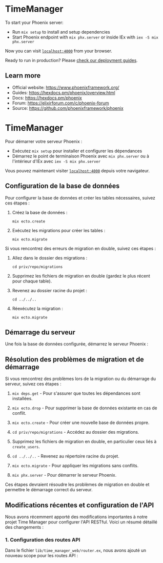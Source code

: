 # TimeManager

To start your Phoenix server:

- Run `mix setup` to install and setup dependencies
- Start Phoenix endpoint with `mix phx.server` or inside IEx with `iex -S mix phx.server`

Now you can visit [`localhost:4000`](http://localhost:4000) from your browser.

Ready to run in production? Please [check our deployment guides](https://hexdocs.pm/phoenix/deployment.html).

## Learn more

- Official website: https://www.phoenixframework.org/
- Guides: https://hexdocs.pm/phoenix/overview.html
- Docs: https://hexdocs.pm/phoenix
- Forum: https://elixirforum.com/c/phoenix-forum
- Source: https://github.com/phoenixframework/phoenix

# TimeManager

Pour démarrer votre serveur Phoenix :

- Exécutez `mix setup` pour installer et configurer les dépendances
- Démarrez le point de terminaison Phoenix avec `mix phx.server` ou à l'intérieur d'IEx avec `iex -S mix phx.server`

Vous pouvez maintenant visiter [`localhost:4000`](http://localhost:4000) depuis votre navigateur.

## Configuration de la base de données

Pour configurer la base de données et créer les tables nécessaires, suivez ces étapes :

1. Créez la base de données :

   ```
   mix ecto.create
   ```

2. Exécutez les migrations pour créer les tables :
   ```
   mix ecto.migrate
   ```

Si vous rencontrez des erreurs de migration en double, suivez ces étapes :

1. Allez dans le dossier des migrations :

   ```
   cd priv/repo/migrations
   ```

2. Supprimez les fichiers de migration en double (gardez le plus récent pour chaque table).

3. Revenez au dossier racine du projet :

   ```
   cd ../../..
   ```

4. Réexécutez la migration :
   ```
   mix ecto.migrate
   ```

## Démarrage du serveur

Une fois la base de données configurée, démarrez le serveur Phoenix :

## Résolution des problèmes de migration et de démarrage

Si vous rencontrez des problèmes lors de la migration ou du démarrage du serveur, suivez ces étapes :

1. `mix deps.get` - Pour s'assurer que toutes les dépendances sont installées.

2. `mix ecto.drop` - Pour supprimer la base de données existante en cas de conflit.

3. `mix ecto.create` - Pour créer une nouvelle base de données propre.

4. `cd priv/repo/migrations` - Accédez au dossier des migrations.

5. Supprimez les fichiers de migration en double, en particulier ceux liés à `create_users`.

6. `cd ../../..` - Revenez au répertoire racine du projet.

7. `mix ecto.migrate` - Pour appliquer les migrations sans conflits.

8. `mix phx.server` - Pour démarrer le serveur Phoenix.

Ces étapes devraient résoudre les problèmes de migration en double et permettre le démarrage correct du serveur.

## Modifications récentes et configuration de l'API

Nous avons récemment apporté des modifications importantes à notre projet Time Manager pour configurer l'API RESTful. Voici un résumé détaillé des changements :

### 1. Configuration des routes API

Dans le fichier `lib/time_manager_web/router.ex`, nous avons ajouté un nouveau scope pour les routes API :
